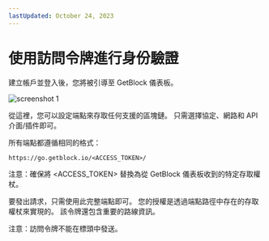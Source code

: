 ```yaml
---
lastUpdated: October 24, 2023
---
```


# 使用訪問令牌進行身份驗證

建立帳戶並登入後，您將被引導至 GetBlock 儀表板。

![screenshot 1](https://storage.getblock.io/web/docs/get-started/auth-with-access-token/screenshot_1.webp)

從這裡，您可以設定端點來存取任何支援的區塊鏈。 只需選擇協定、網路和 API 介面/插件即可。

所有端點都遵循相同的格式：

```https://go.getblock.io/<ACCESS_TOKEN>/```

注意：確保將 <ACCESS_TOKEN> 替換為從 GetBlock 儀表板收到的特定存取權杖。

要發出請求，只需使用此完整端點即可。 您的授權是透過端點路徑中存在的存取權杖來實現的。 該令牌還包含重要的路線資訊。

注意：訪問令牌不能在標頭中發送。

